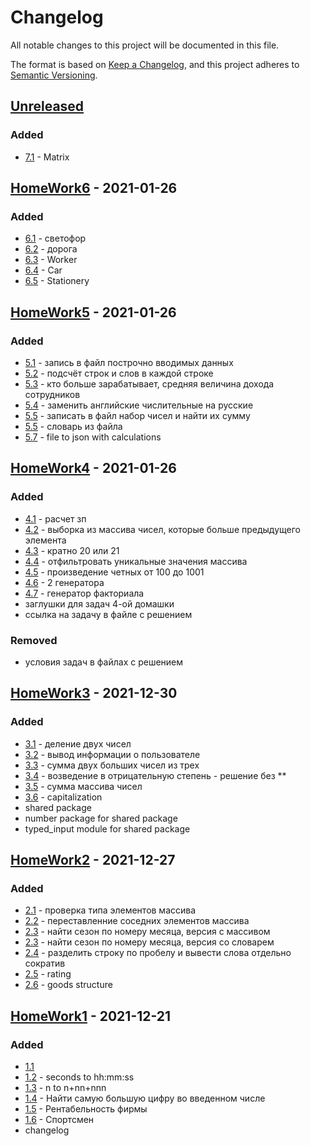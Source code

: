 # Changelog
All notable changes to this project will be documented in this file.

The format is based on [Keep a Changelog](https://keepachangelog.com/en/1.0.0/),
and this project adheres to [Semantic Versioning](https://semver.org/spec/v2.0.0.html).

## [Unreleased]
### Added
- [7.1] - Matrix

## [HomeWork6] - 2021-01-26
### Added
- [6.1](https://github.com/ArtemNikolaev/course-python-essential/issues/38) - светофор
- [6.2](https://github.com/ArtemNikolaev/course-python-essential/issues/39) - дорога
- [6.3](https://github.com/ArtemNikolaev/course-python-essential/issues/40) - Worker
- [6.4](https://github.com/ArtemNikolaev/course-python-essential/issues/41) - Car
- [6.5](https://github.com/ArtemNikolaev/course-python-essential/issues/42) - Stationery

## [HomeWork5] - 2021-01-26
### Added
- [5.1](https://github.com/ArtemNikolaev/course-python-essential/issues/30) - запись в файл построчно вводимых данных
- [5.2](https://github.com/ArtemNikolaev/course-python-essential/issues/31) - подсчёт строк и слов в каждой строке 
- [5.3](https://github.com/ArtemNikolaev/course-python-essential/issues/33) - кто больше зарабатывает, средняя величина дохода сотрудников
- [5.4](https://github.com/ArtemNikolaev/course-python-essential/issues/34) - заменить английские числительные на русские
- [5.5](https://github.com/ArtemNikolaev/course-python-essential/issues/35) - записать в файл набор чисел и найти их сумму
- [5.5](https://github.com/ArtemNikolaev/course-python-essential/issues/36) - словарь из файла
- [5.7](https://github.com/ArtemNikolaev/course-python-essential/issues/37) - file to json with calculations

## [HomeWork4] - 2021-01-26
### Added
- [4.1](https://github.com/ArtemNikolaev/course-python-essential/issues/22) - расчет зп
- [4.2](https://github.com/ArtemNikolaev/course-python-essential/issues/23) - выборка из массива чисел, которые больше предыдущего элемента
- [4.3](https://github.com/ArtemNikolaev/course-python-essential/issues/24) - кратно 20 или 21
- [4.4](https://github.com/ArtemNikolaev/course-python-essential/issues/25) - отфильтровать уникальные значения массива
- [4.5](https://github.com/ArtemNikolaev/course-python-essential/issues/26) - произведение четных от 100 до 1001
- [4.6](https://github.com/ArtemNikolaev/course-python-essential/issues/27) - 2 генератора
- [4.7](https://github.com/ArtemNikolaev/course-python-essential/issues/28) - генератор факториала
- заглушки для задач 4-ой домашки
- ссылка на задачу в файле с решением

### Removed
- условия задач в файлах с решением

## [HomeWork3] - 2021-12-30
### Added
- [3.1] - деление двух чисел
- [3.2] - вывод информации о пользователе
- [3.3] - сумма двух больших чисел из трех
- [3.4] - возведение в отрицательную степень - решение без **
- [3.5] - сумма массива чисел
- [3.6] - capitalization
- shared package
- number package for shared package
- typed_input module for shared package

## [HomeWork2] - 2021-12-27
### Added
- [2.1] - проверка типа элементов массива
- [2.2] - переставленние соседних элементов массива
- [2.3] - найти сезон по номеру месяца, версия с массивом
- [2.3] - найти сезон по номеру месяца, версия со словарем
- [2.4] - разделить строку по пробелу и вывести слова отдельно сократив
- [2.5] - rating
- [2.6] - goods structure

## [HomeWork1] - 2021-12-21
### Added
- [1.1]
- [1.2] - seconds to hh:mm:ss
- [1.3] - n to n+nn+nnn
- [1.4] - Найти самую большую цифру во введенном числе
- [1.5] - Рентабельность фирмы
- [1.6] - Спортсмен
- changelog

[7.1]: https://github.com/ArtemNikolaev/course-python-essential/issues/44

[3.1]: https://github.com/ArtemNikolaev/course-python-essential/issues/9
[3.2]: https://github.com/ArtemNikolaev/course-python-essential/issues/8
[3.3]: https://github.com/ArtemNikolaev/course-python-essential/issues/7
[3.4]: https://github.com/ArtemNikolaev/course-python-essential/issues/4
[3.5]: https://github.com/ArtemNikolaev/course-python-essential/issues/5
[3.6]: https://github.com/ArtemNikolaev/course-python-essential/issues/6

[2.1]: https://github.com/ArtemNikolaev/course-python-essential/issues/16
[2.2]: https://github.com/ArtemNikolaev/course-python-essential/issues/17
[2.3]: https://github.com/ArtemNikolaev/course-python-essential/issues/18
[2.3]: https://github.com/ArtemNikolaev/course-python-essential/issues/19
[2.4]: https://github.com/ArtemNikolaev/course-python-essential/issues/19
[2.5]: https://github.com/ArtemNikolaev/course-python-essential/issues/20
[2.6]: https://github.com/ArtemNikolaev/course-python-essential/issues/21

[1.1]: https://github.com/ArtemNikolaev/course-python-essential/issues/10
[1.2]: https://github.com/ArtemNikolaev/course-python-essential/issues/11
[1.3]: https://github.com/ArtemNikolaev/course-python-essential/issues/12
[1.4]: https://github.com/ArtemNikolaev/course-python-essential/issues/13
[1.5]: https://github.com/ArtemNikolaev/course-python-essential/issues/14
[1.6]: https://github.com/ArtemNikolaev/course-python-essential/issues/15

[Unreleased]: https://github.com/ArtemNikolaev/course-python-essential/compare/hw6...HEAD
[HomeWork6]: https://github.com/ArtemNikolaev/course-python-essential/compare/hw5...hw6
[HomeWork5]: https://github.com/ArtemNikolaev/course-python-essential/compare/hw4...hw5
[HomeWork4]: https://github.com/ArtemNikolaev/course-python-essential/compare/hw3...hw4
[HomeWork3]: https://github.com/ArtemNikolaev/course-python-essential/compare/hw2...hw3
[HomeWork2]: https://github.com/ArtemNikolaev/course-python-essential/compare/hw1...hw2
[HomeWork1]: https://github.com/ArtemNikolaev/course-python-essential/releases/tag/hw1